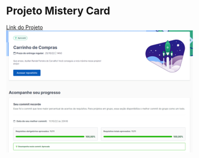 # Projeto Mistery Card

[Link do Projeto](https://aysllanferreira.github.io/Projeto-11-Shopping-Cart/)
![Project Mistery Card](./ShoppingCart.png)
